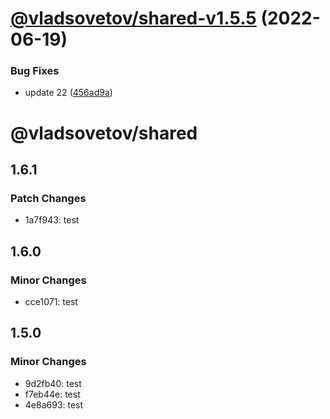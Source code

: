 # [@vladsovetov/shared-v1.5.5](https://github.com/vladsovetov/test-monorepo/compare/@vladsovetov/shared-v1.5.4...@vladsovetov/shared-v1.5.5) (2022-06-19)


### Bug Fixes

* update 22 ([456ad9a](https://github.com/vladsovetov/test-monorepo/commit/456ad9ac4fd8a6891d5b8eecc0e6f30e5444269d))

# @vladsovetov/shared

## 1.6.1

### Patch Changes

- 1a7f943: test

## 1.6.0

### Minor Changes

- cce1071: test

## 1.5.0

### Minor Changes

- 9d2fb40: test
- f7eb44e: test
- 4e8a693: test
